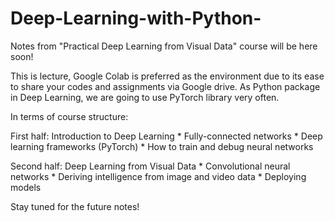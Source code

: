 # Deep-Learning-with-Python-
Notes from "Practical Deep Learning from Visual Data" course will be here soon! 


This is lecture, Google Colab is preferred as the environment due to its ease to share your codes and assignments via Google drive. As Python package in Deep Learning, we are going to use PyTorch library very often. 


In terms of course structure: 

  First half: Introduction to Deep Learning
    * Fully-connected networks 
    * Deep learning frameworks (PyTorch)
    * How to train and debug neural networks
  
  Second half: Deep Learning from Visual Data
    * Convolutional neural networks
    * Deriving intelligence from image and video data
    * Deploying models
    
   
   
Stay tuned for the future notes!
